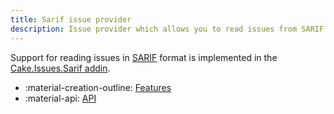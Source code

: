 ```yaml
---
title: Sarif issue provider
description: Issue provider which allows you to read issues from SARIF files.
---
```


Support for reading issues in [SARIF](https://sarifweb.azurewebsites.net/) format
is implemented in the [Cake.Issues.Sarif addin](https://cakebuild.net/extensions/cake-issues-sarif/).

<div class="grid cards" markdown>

- :material-creation-outline: [Features](features.md)
- :material-api: [API](https://cakebuild.net/extensions/cake-issues-sarif)

</div>
